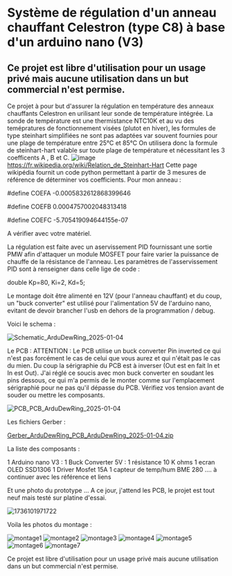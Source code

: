 Système de régulation d'un anneau chauffant Celestron (type C8) à base d'un arduino nano (V3)
=============================================================================================

Ce projet est libre d'utilisation pour un usage privé mais aucune utilisation dans un but commercial n'est permise.
-------------------------------------------------------------------------------------------------------------------

Ce projet à pour but d'assurer la régulation en température des anneaux chauffants Celestron en urilisant leur sonde de température intégrée.
La sonde de température est une thermistance NTC10K et au vu des temépratures de fonctionnement visées (plutot en hiver), les formules de type steinhart simplifiées ne sont pas adaptées var souvent fournies pour une plage de température entre 25°C et 85°C
On utilisera donc la formule de steinhart-hart valable sur toute plage de température et nécessitant les 3 coefficents A , B et C.
![image](https://github.com/user-attachments/assets/fdafac64-3cde-4b5e-a884-0318a2c7d04a) https://fr.wikipedia.org/wiki/Relation_de_Steinhart-Hart
Cette page wikipédia fournit un code python permettant à partir de 3 mesures de référence de déterminer vos coefficients.
Pour mon anneau :

#define COEFA -0.0005832612868399646

#define COEFB 0.0004757002048313418

#define COEFC -5.705419094644155e-07


A vérifier avec votre matériel.

La régulation est faite avec un aservissement PID fournissant une sortie PMW afin d'attaquer un module MOSFET pour faire varier la puissance de chauffe de la résistance de l'anneau.
Les paramètres de l'asservissement PID sont à renseigner dans celle lige de code :

double Kp=80, Ki=2, Kd=5;

Le montage doit être alimenté en 12V (pour l'anneau chauffant) et du coup, un "buck converter" est utilisé pour l'alimentation 5V de l'arduino nano, evitant de devoir brancher l'usb en dehors de la programmation / debug.

Voici le schema :

![Schematic_ArduDewRing_2025-01-04](https://github.com/user-attachments/assets/86b4d2e3-259c-4b84-9b6a-969513d49328)

Le PCB :
ATTENTION : Le PCB utilise un buck converter Pin inverted ce qui n'est pas forcément le cas de celui que vous aurez et qui n'était pas le cas du mien. Du coup la sérigraphie du PCB est à inverser (Out est en fait In et In est Out). J'ai réglé ce soucis avec mon buck converter en soudant les pins dessous, ce qui m'a permis de le monter comme sur l'emplacement sérigraphié pour ne pas qu'il dépasse du PCB. Vérifiez vos tension avant de souder ou mettre les composants.

![PCB_PCB_ArduDewRing_2025-01-04](https://github.com/user-attachments/assets/d0534c7c-d148-40f8-9264-90c69c90cd5c)

Les fichiers Gerber :

[Gerber_ArduDewRing_PCB_ArduDewRing_2025-01-04.zip](https://github.com/user-attachments/files/18311245/Gerber_ArduDewRing_PCB_ArduDewRing_2025-01-04.zip)

La liste des composants :

1 Arduino nano V3 : 
1 Buck Converter 5V : 
1 résistance 10 K ohms
1 ecran OLED SSD1306
1 Driver Mosfet 15A
1 capteur de temp/hum BME 280
.... à continuer avec les référence et liens

Et une photo du prototype ... A ce jour, j'attend les PCB, le projet est tout neuf mais testé sur platine d'essai.

![1736101971722](https://github.com/user-attachments/assets/10be5ab0-a420-4b10-8341-86ba13789231)

Voila les photos du montage :

![montage1](https://github.com/user-attachments/assets/65ccac36-21ac-4f2b-8d2d-97b409ef0054)
![montage2](https://github.com/user-attachments/assets/e56ccad6-faf8-4cc1-98dd-1c81d97fa710)
![montage3](https://github.com/user-attachments/assets/ed833d0d-bb2a-4e40-b7d2-0d191381f2a8)
![montage4](https://github.com/user-attachments/assets/e0123c9d-20ff-44b8-a1e8-697bf34ef38b)
![montage5](https://github.com/user-attachments/assets/5bc768f6-1e6d-497b-b6f7-0f034e12dcf3)
![montage6](https://github.com/user-attachments/assets/748572ba-3b81-4121-828b-c39694fa0288)
![montage7](https://github.com/user-attachments/assets/8cb4f7e1-f0de-4078-85a1-818ded59084a)


Ce projet est libre d'utilisation pour un usage privé mais aucune utilisation dans un but commercial n'est permise.





